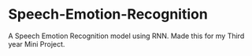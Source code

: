 # Speech-Emotion-Recognition
A Speech Emotion Recognition model using RNN. Made this for my Third year Mini Project.
